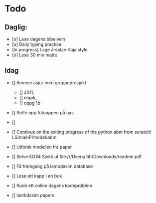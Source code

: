 # Todo

## Daglig:

- [o] Lese dagens bibelvers
- [o] Daily typing practice
- [In progress] Lage årsplan Kaja style
- [o] Lese 30 min matte

## Idag

- [] Komme asjur med gruppeprosjekt
  - [] 2011,
  - [] digøk,
  - [] oppg 1b
- [] Sette opp fotoappen på nas
- []

- [] Continue on the exiting progress of the python abm from scratch! LS/mainP/model/abm
- [] Utforsk modellen fra paper
- [] Sirive EO34
  Sjekk ut file:///Users/lhh/Downloads/readme.pdf
- [] Få fremgang på lambdasim database
- [] Lese ett kapp i en bok
- [] Kode ett online dagens kodeproblem
- [] lambdasim papers
